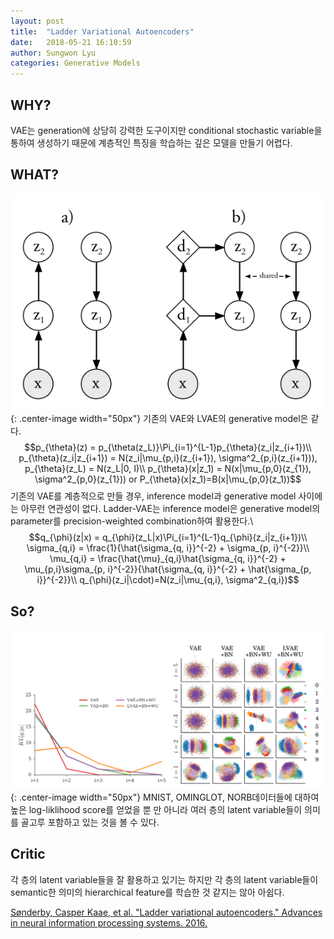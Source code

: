 ```yaml
---
layout: post
title:  "Ladder Variational Autoencoders"
date:   2018-05-21 16:10:59
author: Sungwon Lyu
categories: Generative Models
---
```


## WHY? 
VAE는 generation에 상당히 강력한 도구이지만 conditional stochastic variable을 통하여 생성하기 때문에 계층적인 특징을 학습하는 깊은 모델을 만들기 어렵다. 

## WHAT?
![image](/assets/images/lvae1.png){: .center-image width="50px"}
기존의 VAE와 LVAE의 generative model은 같다. 
$$p_{\theta}(z) = p_{\theta(z_L)}\Pi_{i=1}^{L-1}p_{\theta}(z_i|z_{i+1})\\
p_{\theta}(z_i|z_{i+1}) = N(z_i|\mu_{p,i}(z_{i+1}), \sigma^2_{p,i}(z_{i+1})), p_{\theta}(z_L) = N(z_L|0, I)\\
p_{\theta}(x|z_1) = N(x|\mu_{p,0}(z_{1}), \sigma^2_{p,0}(z_{1})) or P_{\theta}(x|z_1)=B(x|\mu_{p,0}(z_1))$$
기존의 VAE를 계층적으로 만들 경우, inference model과 generative model 사이에는 아무런 연관성이 없다. Ladder-VAE는 inference model은 generative model의 parameter를 precision-weighted combination하여 활용한다.\\
$$q_{\phi}(z|x) = q_{\phi}(z_L|x)\Pi_{i=1}^{L-1}q_{\phi}(z_i|z_{i+1})\\
\sigma_{q,i} = \frac{1}{\hat{\sigma_{q, i}}^{-2} + \sigma_{p, i}^{-2}}\\
\mu_{q,i} = \frac{\hat{\mu}_{q,i}\hat{\sigma_{q, i}}^{-2} + \mu_{p,i}\sigma_{p, i}^{-2}}{\hat{\sigma_{q, i}}^{-2} + \hat{\sigma_{p, i}}^{-2}}\\
q_{\phi}(z_i|\cdot)=N(z_i|\mu_{q,i}, \sigma^2_{q,i})$$

## So?
![image](/assets/images/lvae2.png){: .center-image width="50px"}
MNIST, OMINGLOT, NORB데이터들에 대하여 높은 log-liklihood score를 얻었을 뿐 만 아니라 여러 층의 latent variable들이 의미를 골고루 포함하고 있는 것을 볼 수 있다. 

## Critic
각 층의 latent variable들을 잘 활용하고 있기는 하지만 각 층의 latent variable들이 semantic한 의미의 hierarchical feature를 학습한 것 같지는 않아 아쉽다. 

[Sønderby, Casper Kaae, et al. "Ladder variational autoencoders." Advances in neural information processing systems. 2016.](http://papers.nips.cc/paper/6275-ladder-variational-autoencoders)

